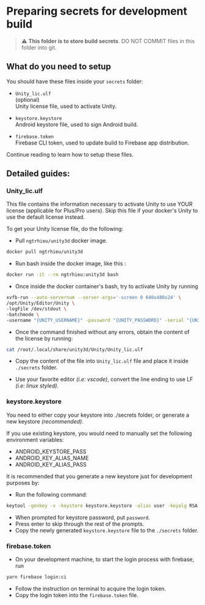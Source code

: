 # Preparing secrets for development build

> :warning: **This folder is to store build secrets**. DO NOT COMMIT files in this folder into git.

## What do you need to setup

You should have these files inside your `secrets` folder:

- `Unity_lic.ulf`  
  (optional)  
  Unity license file, used to activate Unity.

- `keystore.keystore`  
  Android keystore file, used to sign Android build.

- `firebase.token`  
  Firebase CLI token, used to update build to Firebase app distribution.

Continue reading to learn how to setup these files.

## Detailed guides:

### Unity_lic.ulf

This file contains the information necessary to activate Unity to use YOUR license (applicable for Plus/Pro users). Skip this file if your docker's Unity to use the default license instead.

To get your Unity license file, do the following:

- Pull `ngtrhieu/unity3d` docker image.

```bash
docker pull ngtrhieu/unity3d
```

- Run bash inside the docker image, like this :

```bash
docker run -it --rm ngtrhieu:unity3d bash
```

- Once inside the docker container's bash, try to activate Unity by running

```bash
xvfb-run --auto-servernum --server-args='-screen 0 640x480x24' \
/opt/Unity/Editor/Unity \
-logFile /dev/stdout \
-batchmode \
-username "{UNITY_USERNAME}" -password "{UNITY_PASSWORD}" -serial "{UNITY_SERIAL}"
```

- Once the command finished without any errors, obtain the content of the license by running:

```bash
cat /root/.local/share/unity3d/Unity/Unity_lic.ulf
```

- Copy the content of the file into `Unity_lic.ulf` file and place it inside `./secrets` folder.

- Use your favorite editor _(i.e: vscode)_, convert the line ending to use LF _(i.e: linux styled)_.

### keystore.keystore

You need to either copy your keystore into ./secrets folder, or generate a new keystore _(recommended)_.

If you use existing keystore, you would need to manually set the following environment variables:

- ANDROID_KEYSTORE_PASS
- ANDROID_KEY_ALIAS_NAME
- ANDROID_KEY_ALIAS_PASS

It is recommended that you generate a new keystore just for development purposes by:

- Run the following command:

```bash
keytool -genkey -v -keystore keystore.keystore -alias user -keyalg RSA -keysize 2048 -validity 10000
```

- When prompted for keystore password, put `password`.
- Press enter to skip through the rest of the prompts.
- Copy the newly generated `keystore.keystore` file to the `./secrets` folder.

### firebase.token

- On your development machine, to start the login process with firebase, run

```bash
yarn firebase login:ci
```

- Follow the instruction on terminal to acquire the login token.
- Copy the login token into the `firebase.token` file.

